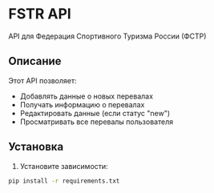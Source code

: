 # FSTR API

API для Федерация Спортивного Туризма России (ФСТР)

## Описание

Этот API позволяет:
- Добавлять данные о новых перевалах
- Получать информацию о перевалах
- Редактировать данные (если статус "new")
- Просматривать все перевалы пользователя

## Установка

1. Установите зависимости:
```bash
pip install -r requirements.txt